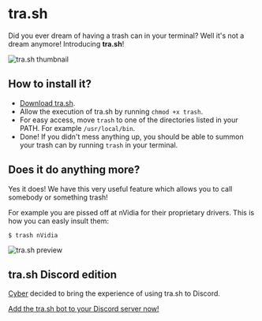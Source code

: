 # tra.sh
Did you ever dream of having a trash can in your terminal? Well it's not a dream anymore! Introducing **tra.sh**!

![tra.sh thumbnail](https://imgur.com/ymKiq9S.png)

## How to install it?
* [Download tra.sh](https://github.com/Indexerrowaty/tra.sh/releases/latest/download/trash).
* Allow the execution of tra.sh by running `chmod +x trash`.
* For easy access, move `trash` to one of the directories listed in your PATH. For example `/usr/local/bin`.
* Done! If you didn't mess anything up, you should be able to summon your trash can by running `trash` in your terminal.

## Does it do anything more?
Yes it does! We have this very useful feature which allows you to call somebody or something trash!

For example you are pissed off at nVidia for their proprietary drivers. This is how you can easly insult them: 
```
$ trash nVidia
```
![tra.sh preview](https://github.com/indexerrowaty/tra.sh/assets/39349444/ccaaf8b0-37d1-4d65-85cd-fb91b724e1c3)


## tra.sh Discord edition
[Cyber](https://github.com/CyberL1) decided to bring the experience of using tra.sh to Discord.

[Add the tra.sh bot to your Discord server now!](https://discord.com/oauth2/authorize?client_id=768877535756812298)
